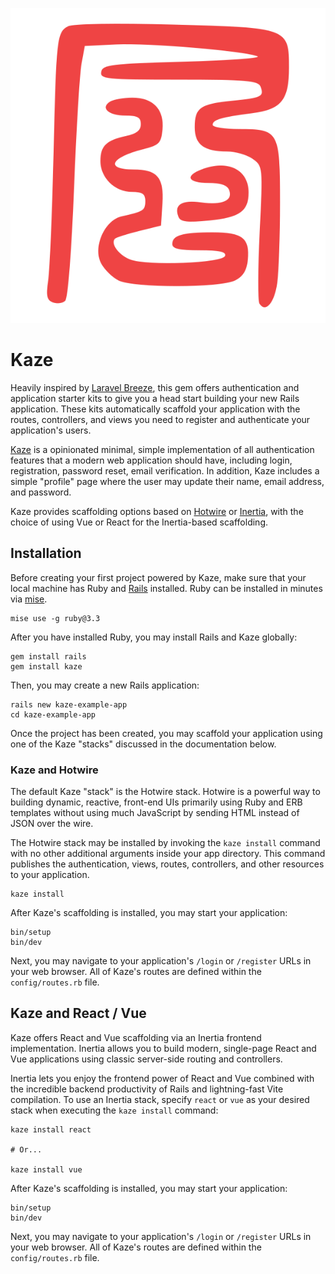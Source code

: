 <p align="center"><img src="/art/logo.svg" alt="Logo Kaze"></p>

# Kaze

Heavily inspired by [Laravel Breeze](https://github.com/laravel/breeze), this gem offers authentication and application starter kits to give you a head start building your new Rails application. These kits automatically scaffold your application with the routes, controllers, and views you need to register and authenticate your application's users.

[Kaze](https://github.com/gtkvn/kaze) is a opinionated minimal, simple implementation of all authentication features that a modern web application should have, including login, registration, password reset, email verification. In addition, Kaze includes a simple "profile" page where the user may update their name, email address, and password.

Kaze provides scaffolding options based on [Hotwire](https://hotwired.dev) or [Inertia](https://inertiajs.com), with the choice of using Vue or React for the Inertia-based scaffolding.

## Installation

Before creating your first project powered by Kaze, make sure that your local machine has Ruby and [Rails](https://rubyonrails.org) installed. Ruby can be installed in minutes via [mise](https://mise.jdx.dev).

```
mise use -g ruby@3.3
```

After you have installed Ruby, you may install Rails and Kaze globally:

```
gem install rails
gem install kaze
```

Then, you may create a new Rails application:

```
rails new kaze-example-app
cd kaze-example-app
```

Once the project has been created, you may scaffold your application using one of the Kaze "stacks" discussed in the documentation below.

### Kaze and Hotwire

The default Kaze "stack" is the Hotwire stack. Hotwire is a powerful way to building dynamic, reactive, front-end UIs primarily using Ruby and ERB templates without using much JavaScript by sending HTML instead of JSON over the wire.

The Hotwire stack may be installed by invoking the `kaze install` command with no other additional arguments inside your app directory. This command publishes the authentication, views, routes, controllers, and other resources to your application.

```
kaze install
```

After Kaze's scaffolding is installed, you may start your application:

```
bin/setup
bin/dev
```

Next, you may navigate to your application's `/login` or `/register` URLs in your web browser. All of Kaze's routes are defined within the `config/routes.rb` file.

## Kaze and React / Vue

Kaze offers React and Vue scaffolding via an Inertia frontend implementation. Inertia allows you to build modern, single-page React and Vue applications using classic server-side routing and controllers.

Inertia lets you enjoy the frontend power of React and Vue combined with the incredible backend productivity of Rails and lightning-fast Vite compilation. To use an Inertia stack, specify `react` or `vue` as your desired stack when executing the `kaze install` command:

```
kaze install react

# Or...

kaze install vue
```

After Kaze's scaffolding is installed, you may start your application:

```
bin/setup
bin/dev
```

Next, you may navigate to your application's `/login` or `/register` URLs in your web browser. All of Kaze's routes are defined within the `config/routes.rb` file.

